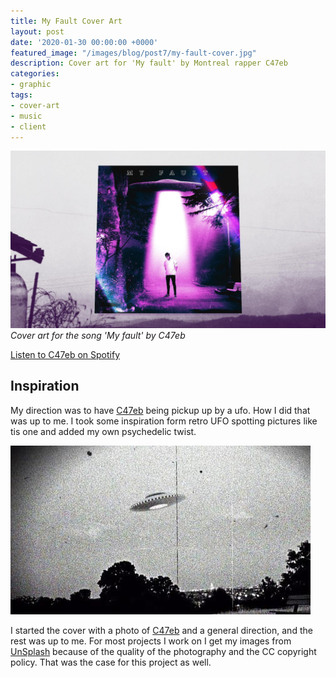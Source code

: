 ```yaml
---
title: My Fault Cover Art
layout: post
date: '2020-01-30 00:00:00 +0000'
featured_image: "/images/blog/post7/my-fault-cover.jpg"
description: Cover art for 'My fault' by Montreal rapper C47eb
categories:
- graphic
tags:
- cover-art
- music
- client
---
```


![My Fault Cover Art](/images/blog/post7/my-fault-cover.jpg)
*Cover art for the song 'My fault' by C47eb*

[Listen to C47eb on Spotify](https://open.spotify.com/artist/7ikcvK3cd6JrXFfyVMwbHV)

## Inspiration
My direction was to have [C47eb](https://open.spotify.com/artist/7ikcvK3cd6JrXFfyVMwbHV) being pickup up by a ufo. How I did that was up to me. I took some inspiration form retro UFO spotting pictures like tis one and added my own psychedelic twist.

![UFO Inspiration](/images/blog/post7/ufo-inspo.jpg)

I started the cover with a photo of [C47eb](https://open.spotify.com/artist/7ikcvK3cd6JrXFfyVMwbHV) and a general direction, and the rest was up to me.
For most projects I work on I get my images from [UnSplash](https://unsplash.com/) because of the quality of the photography and the CC copyright policy. That was the case for this project as well.